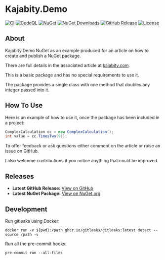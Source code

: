﻿Kajabity.Demo
=============

[![CI](https://github.com/kajabity/Kajabity.Demo/actions/workflows/ci.yml/badge.svg)](https://github.com/kajabity/Kajabity.Demo/actions/workflows/ci.yml)
[![CodeQL](https://github.com/kajabity/Kajabity.Demo/actions/workflows/codeql.yml/badge.svg)](https://github.com/kajabity/Kajabity.Demo/actions/workflows/codeql.yml)
[![NuGet](https://img.shields.io/nuget/v/Kajabity.Demo.svg)](https://www.nuget.org/packages/Kajabity.Demo/)
[![NuGet Downloads](https://img.shields.io/nuget/dt/Kajabity.Demo.svg)](https://www.nuget.org/packages/Kajabity.Demo/)
[![GitHub Release](https://img.shields.io/github/v/release/kajabity/Kajabity.Demo.svg)](https://github.com/kajabity/Kajabity.Demo/releases)
[![License](https://img.shields.io/github/license/kajabity/Kajabity.Demo.svg)](https://github.com/kajabity/Kajabity.Demo/blob/main/LICENSE)

About
-----

Kajabity.Demo NuGet as an example produced for an article on how to create and
publish a NuGet package.

There are full details in the associated article at [kajabity.com](https://www.kajabity.com/).

This is a basic package and has no special requirements to use it.

The package provides a single class with one method that doubles any integer
passed into it.

How To Use
----------

Here is an example of how to use it, once the package has been included in a
project:

```cs
ComplexCalculation cc = new ComplexCalculation();
int value = cc.TimesTwo(9));
```

To offer feedback or ask questions either comment on the article or raise an
issue on GitHub.

I also welcome contributions if you notice anything that could be improved.

Releases
--------

- **Latest GitHub Release:** [View on GitHub](https://github.com/kajabity/Kajabity.Demo/releases/latest)
- **Latest NuGet Package:** [View on NuGet.org](https://www.nuget.org/packages/Kajabity.Demo/)

Development
-----------

Run gitleaks using Docker:

```shell
docker run -v ${pwd}:/path ghcr.io/gitleaks/gitleaks:latest detect --source /path -v
```

Run all the pre-commit hooks:

```shell
pre-commit run --all-files
```
